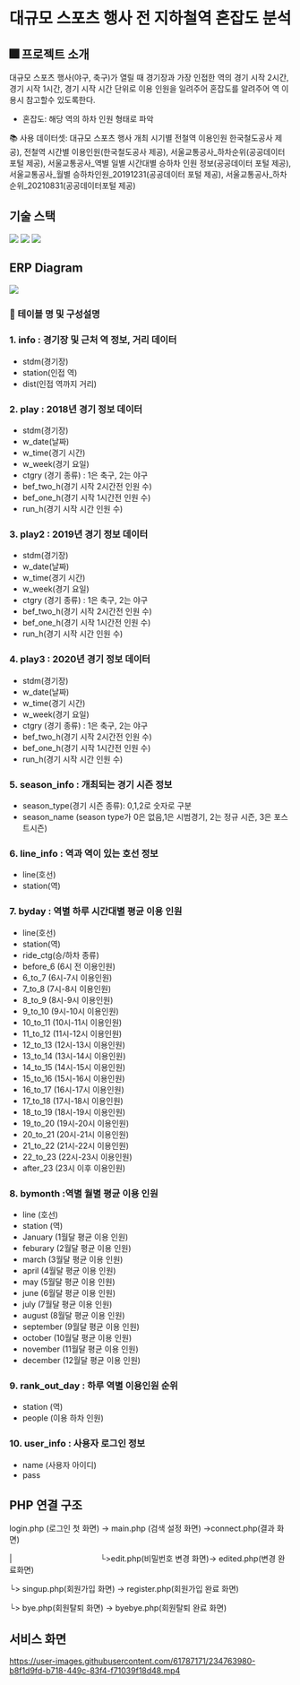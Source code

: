 # 대규모 스포츠 행사 전 지하철역 혼잡도 분석


## 🎆 프로젝트 소개 

대규모 스포츠 행사(야구, 축구)가 열릴 때 경기장과 가장 인접한 역의 경기 시작 2시간, 경기 시작 1시간, 경기 시작 시간 단위로 이용 인원을 일려주어 혼잡도를 알려주어 역 이용시 참고할수 있도록한다.

- 혼잡도: 해당 역의 하차 인원 형태로 파악

📚 사용 데이터셋: 대규모 스포츠 행사 개최 시기별 전철역 이용인원 한국철도공사 제공), 전철역 시간별 이용인원(한국철도공사 제공), 서울교통공사_하차순위(공공데이터 포털 제공), 서울교통공사_역별 일별 시간대별 승하차 인원 정보(공공데이터 포털 제공), 서울교통공사_월별 승하차인원_20191231(공공데이터 포털 제공), 서울교통공사_하차순위_20210831(공공데이터포털 제공)


## 기술 스택 

<div align=left> 
<img src="https://img.shields.io/badge/php-777BB4?style=for-the-badge&logo=php&logoColor=white">
<img src="https://img.shields.io/badge/mysql-4479A1?style=for-the-badge&logo=mysql&logoColor=white">
<img src="https://img.shields.io/badge/xampp-FB7A24?style=for-the-badge&logo=xampp&logoColor=white">
</div>


## ERP Diagram 

<img src="https://user-images.githubusercontent.com/61787171/234761044-e2db9bc6-e372-4cd2-96a0-4a0b03d6179f.png" >

### 🧾 테이블 명 및 구성설명

### 1. info : 경기장 및 근처 역 정보, 거리 데이터
  - stdm(경기장)
  - station(인접 역)
  - dist(인접 역까지 거리)

### 2. play : 2018년 경기 정보 데이터
  - stdm(경기장)
  - w_date(날짜)
  - w_time(경기 시간)
  - w_week(경기 요일)
  - ctgry (경기 종류) : 1은 축구, 2는 야구
  - bef_two_h(경기 시작 2시간전 인원 수)
  - bef_one_h(경기 시작 1시간전 인원 수)
  - run_h(경기 시작 시간 인원 수)

### 3. play2 : 2019년 경기 정보 데이터
  - stdm(경기장)
  - w_date(날짜)
  - w_time(경기 시간)
  - w_week(경기 요일)
  - ctgry (경기 종류) : 1은 축구, 2는 야구
  - bef_two_h(경기 시작 2시간전 인원 수)
  - bef_one_h(경기 시작 1시간전 인원 수)
  - run_h(경기 시작 시간 인원 수)

### 4. play3 : 2020년 경기 정보 데이터
  - stdm(경기장)
  - w_date(날짜)
  - w_time(경기 시간)
  - w_week(경기 요일)
  - ctgry (경기 종류) : 1은 축구, 2는 야구
  - bef_two_h(경기 시작 2시간전 인원 수)
  - bef_one_h(경기 시작 1시간전 인원 수)
  - run_h(경기 시작 시간 인원 수)

### 5. season_info : 개최되는 경기 시즌 정보
  - season_type(경기 시즌 종류): 0,1,2로 숫자로 구분
  - season_name (season type가 0은 없음,1은 시범경기, 2는 정규 시즌, 3은 포스트시즌)

### 6. line_info : 역과 역이 있는 호선 정보
  - line(호선)
  - station(역)

### 7. byday : 역별 하루 시간대별 평균 이용 인원
  - line(호선) 
  - station(역)
  - ride_ctg(승/하차 종류)
  - before_6 (6시 전 이용인원)
  - 6_to_7 (6시-7시 이용인원)
  - 7_to_8 (7시-8시 이용인원)
  - 8_to_9 (8시-9시 이용인원)
  - 9_to_10 (9시-10시 이용인원)
  - 10_to_11 (10시-11시 이용인원)
  - 11_to_12 (11시-12시 이용인원)
  - 12_to_13 (12시-13시 이용인원)
  - 13_to_14 (13시-14시 이용인원)
  - 14_to_15 (14시-15시 이용인원)
  - 15_to_16 (15시-16시 이용인원)
  - 16_to_17 (16시-17시 이용인원)
  - 17_to_18 (17시-18시 이용인원)
  - 18_to_19 (18시-19시 이용인원)
  - 19_to_20 (19시-20시 이용인원)
  - 20_to_21 (20시-21시 이용인원)
  - 21_to_22 (21시-22시 이용인원)
  - 22_to_23 (22시-23시 이용인원)
  - after_23 (23시 이후 이용인원)

### 8. bymonth :역별 월별 평균 이용 인원
  - line (호선)
  - station (역)
  - January (1월달 평균 이용 인원) 
  - feburary (2월달 평균 이용 인원)
  - march (3월달 평균 이용 인원)
  - april (4월달 평균 이용 인원)
  - may (5월달 평균 이용 인원)
  - june (6월달 평균 이용 인원)
  - july (7월달 평균 이용 인원)
  - august (8월달 평균 이용 인원)
  - september (9월달 평균 이용 인원)
  - october (10월달 평균 이용 인원)
  - november (11월달 평균 이용 인원)
  - december (12월달 평균 이용 인원)

### 9. rank_out_day : 하루 역별 이용인원 순위
  - station (역)
  - people (이용 하차 인원)

### 10. user_info : 사용자 로그인 정보
  - name (사용자 아이디)
  - pass


## PHP 연결 구조


login.php (로그인 첫 화면) -> main.php (검색 설정 화면) ->connect.php(결과 화면)

| &nbsp;&nbsp;&nbsp;&nbsp;&nbsp;&nbsp;&nbsp;&nbsp;&nbsp;&nbsp;&nbsp;&nbsp;&nbsp;&nbsp;&nbsp;&nbsp;&nbsp;&nbsp;&nbsp; &nbsp;&nbsp;&nbsp;&nbsp;&nbsp;&nbsp;&nbsp;&nbsp;&nbsp;&nbsp;&nbsp;&nbsp;&nbsp;&nbsp;&nbsp;&nbsp;&nbsp;&nbsp;&nbsp;└>edit.php(비밀번호 변경 화면)-> edited.php(변경 완료화면)

└> singup.php(회원가입 화면) -> register.php(회원가입 완료 화면) 

└> bye.php(회원탈퇴 화면) -> byebye.php(회원탈퇴 완료 화면)


## 서비스 화면


https://user-images.githubusercontent.com/61787171/234763980-b8f1d9fd-b718-449c-83f4-f71039f18d48.mp4





